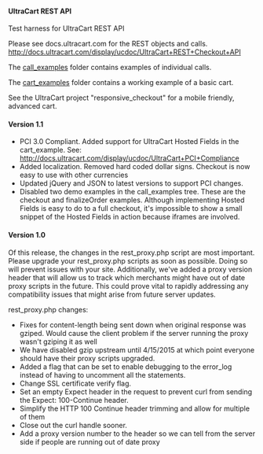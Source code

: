 #### UltraCart REST API
Test harness for UltraCart REST API

Please see docs.ultracart.com for the REST objects and calls.
http://docs.ultracart.com/display/ucdoc/UltraCart+REST+Checkout+API

The [call_examples](call_examples) folder contains examples of individual calls.

The [cart_examples](cart_examples) folder contains a working example of a basic cart.

See the UltraCart project "responsive_checkout" for a mobile friendly, advanced cart.


#### Version 1.1
* PCI 3.0 Compliant.  Added support for UltraCart Hosted Fields in the cart_example. See: http://docs.ultracart.com/display/ucdoc/UltraCart+PCI+Compliance
* Added localization.  Removed hard coded dollar signs.  Checkout is now easy to use with other currencies
* Updated jQuery and JSON to latest versions to support PCI changes.
* Disabled two demo examples in the call_examples tree.  These are the checkout and finalizeOrder examples.  Although
implementing Hosted Fields is easy to do to a full checkout, it's impossible to show a small snippet of the Hosted Fields
in action because iframes are involved.


#### Version 1.0
Of this release, the changes in the rest_proxy.php script are most important.
Please upgrade your rest_proxy.php scripts as soon as possible.  Doing so will prevent issues with your site.  Additionally,
we've added a proxy version header that will allow us to track which merchants might have out of date proxy scripts in the
future.  This could prove vital to rapidly addressing any compatibility issues that might arise from future server updates.

rest_proxy.php changes:
* Fixes for content-length being sent down when original response was gziped.  Would cause the client problem if the server running the proxy wasn't gziping it as well
* We have disabled gzip upstream until 4/15/2015 at which point everyone should have their proxy scripts upgraded.
* Added a flag that can be set to enable debugging to the error_log instead of having to uncomment all the statements.
* Change SSL certificate verify flag.
* Set an empty Expect header in the request to prevent curl from sending the Expect: 100-Continue header.
* Simplify the HTTP 100 Continue header trimming and allow for multiple of them
* Close out the curl handle sooner.
* Add a proxy version number to the header so we can tell from the server side if people are running out of date proxy



